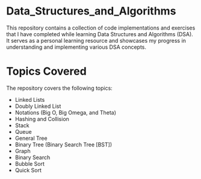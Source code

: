 # Data_Structures_and_Algorithms

This repository contains a collection of code implementations and exercises that I have completed while learning Data Structures and Algorithms (DSA). It serves as a personal learning resource and showcases my progress in understanding and implementing various DSA concepts.

# Topics Covered
The repository covers the following topics:

- Linked Lists
- Doubly Linked List
- Notations (Big O, Big Omega, and Theta)
- Hashing and Collision
- Stack
- Queue
- General Tree
- Binary Tree (Binary Search Tree [BST])
- Graph
- Binary Search
- Bubble Sort
- Quick Sort
